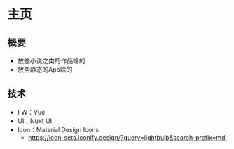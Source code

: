 # 主页

## 概要
- 放些小说之类的作品啥的
- 放些静态的App啥的


## 技术
- FW：Vue
- UI：Nuxt UI
- Icon：Material Design Icons
  - https://icon-sets.iconify.design/?query=lightbulb&search-prefix=mdi